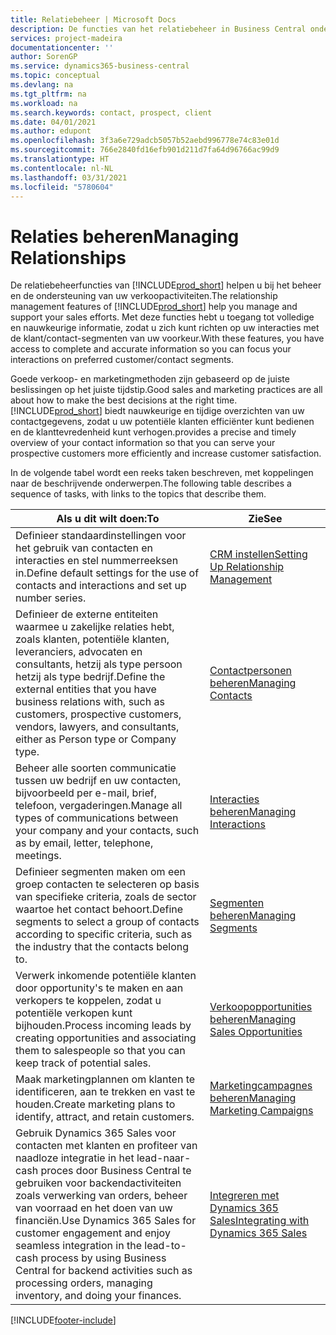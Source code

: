 ```yaml
---
title: Relatiebeheer | Microsoft Docs
description: De functies van het relatiebeheer in Business Central ondersteunen uw verkoopinspanningen en u kunt gegevens over contacten en prospects openen zodat u klanten efficiënter kunt bedienen.
services: project-madeira
documentationcenter: ''
author: SorenGP
ms.service: dynamics365-business-central
ms.topic: conceptual
ms.devlang: na
ms.tgt_pltfrm: na
ms.workload: na
ms.search.keywords: contact, prospect, client
ms.date: 04/01/2021
ms.author: edupont
ms.openlocfilehash: 3f3a6e729adcb5057b52aebd996778e74c83e01d
ms.sourcegitcommit: 766e2840fd16efb901d211d7fa64d96766ac99d9
ms.translationtype: HT
ms.contentlocale: nl-NL
ms.lasthandoff: 03/31/2021
ms.locfileid: "5780604"
---
```

# <a name="managing-relationships"></a><span data-ttu-id="8c677-103">Relaties beheren</span><span class="sxs-lookup"><span data-stu-id="8c677-103">Managing Relationships</span></span>
<span data-ttu-id="8c677-104">De relatiebeheerfuncties van [!INCLUDE[prod_short](includes/prod_short.md)] helpen u bij het beheer en de ondersteuning van uw verkoopactiviteiten.</span><span class="sxs-lookup"><span data-stu-id="8c677-104">The relationship management features of [!INCLUDE[prod_short](includes/prod_short.md)] help you manage and support your sales efforts.</span></span> <span data-ttu-id="8c677-105">Met deze functies hebt u toegang tot volledige en nauwkeurige informatie, zodat u zich kunt richten op uw interacties met de klant/contact-segmenten van uw voorkeur.</span><span class="sxs-lookup"><span data-stu-id="8c677-105">With these features, you have access to complete and accurate information so you can focus your interactions on preferred customer/contact segments.</span></span>

<span data-ttu-id="8c677-106">Goede verkoop- en marketingmethoden zijn gebaseerd op de juiste beslissingen op het juiste tijdstip.</span><span class="sxs-lookup"><span data-stu-id="8c677-106">Good sales and marketing practices are all about how to make the best decisions at the right time.</span></span> [!INCLUDE[prod_short](includes/prod_short.md)] <span data-ttu-id="8c677-107">biedt nauwkeurige en tijdige overzichten van uw contactgegevens, zodat u uw potentiële klanten efficiënter kunt bedienen en de klanttevredenheid kunt verhogen.</span><span class="sxs-lookup"><span data-stu-id="8c677-107">provides a precise and timely overview of your contact information so that you can serve your prospective customers more efficiently and increase customer satisfaction.</span></span>

<span data-ttu-id="8c677-108">In de volgende tabel wordt een reeks taken beschreven, met koppelingen naar de beschrijvende onderwerpen.</span><span class="sxs-lookup"><span data-stu-id="8c677-108">The following table describes a sequence of tasks, with links to the topics that describe them.</span></span>  

| <span data-ttu-id="8c677-109">Als u dit wilt doen:</span><span class="sxs-lookup"><span data-stu-id="8c677-109">To</span></span> | <span data-ttu-id="8c677-110">Zie</span><span class="sxs-lookup"><span data-stu-id="8c677-110">See</span></span> |
| --- | --- |
|<span data-ttu-id="8c677-111">Definieer standaardinstellingen voor het gebruik van contacten en interacties en stel nummerreeksen in.</span><span class="sxs-lookup"><span data-stu-id="8c677-111">Define default settings for the use of contacts and interactions and set up number series.</span></span>|[<span data-ttu-id="8c677-112">CRM instellen</span><span class="sxs-lookup"><span data-stu-id="8c677-112">Setting Up Relationship Management</span></span>](marketing-setup-marketing.md)|
|<span data-ttu-id="8c677-113">Definieer de externe entiteiten waarmee u zakelijke relaties hebt, zoals klanten, potentiële klanten, leveranciers, advocaten en consultants, hetzij als type persoon hetzij als type bedrijf.</span><span class="sxs-lookup"><span data-stu-id="8c677-113">Define the external entities that you have business relations with, such as customers, prospective customers, vendors, lawyers, and consultants, either as Person type or Company type.</span></span>|[<span data-ttu-id="8c677-114">Contactpersonen beheren</span><span class="sxs-lookup"><span data-stu-id="8c677-114">Managing Contacts</span></span>](marketing-contacts.md)|
|<span data-ttu-id="8c677-115">Beheer alle soorten communicatie tussen uw bedrijf en uw contacten, bijvoorbeeld per e-mail, brief, telefoon, vergaderingen.</span><span class="sxs-lookup"><span data-stu-id="8c677-115">Manage all types of communications between your company and your contacts, such as by email, letter, telephone, meetings.</span></span>|[<span data-ttu-id="8c677-116">Interacties beheren</span><span class="sxs-lookup"><span data-stu-id="8c677-116">Managing Interactions</span></span>](marketing-interactions.md)|
|<span data-ttu-id="8c677-117">Definieer segmenten maken om een groep contacten te selecteren op basis van specifieke criteria, zoals de sector waartoe het contact behoort.</span><span class="sxs-lookup"><span data-stu-id="8c677-117">Define segments to select a group of contacts according to specific criteria, such as the industry that the contacts belong to.</span></span>|[<span data-ttu-id="8c677-118">Segmenten beheren</span><span class="sxs-lookup"><span data-stu-id="8c677-118">Managing Segments</span></span>](marketing-segments.md)|
|<span data-ttu-id="8c677-119">Verwerk inkomende potentiële klanten door opportunity's te maken en aan verkopers te koppelen, zodat u potentiële verkopen kunt bijhouden.</span><span class="sxs-lookup"><span data-stu-id="8c677-119">Process incoming leads by creating opportunities and associating them to salespeople so that you can keep track of potential sales.</span></span>|[<span data-ttu-id="8c677-120">Verkoopopportunities beheren</span><span class="sxs-lookup"><span data-stu-id="8c677-120">Managing Sales Opportunities</span></span>](marketing-manage-sales-opportunities.md)|
|<span data-ttu-id="8c677-121">Maak marketingplannen om klanten te identificeren, aan te trekken en vast te houden.</span><span class="sxs-lookup"><span data-stu-id="8c677-121">Create marketing plans to identify, attract, and retain customers.</span></span>|[<span data-ttu-id="8c677-122">Marketingcampagnes beheren</span><span class="sxs-lookup"><span data-stu-id="8c677-122">Managing Marketing Campaigns</span></span>](marketing-campaigns.md)|
|<span data-ttu-id="8c677-123">Gebruik Dynamics 365 Sales voor contacten met klanten en profiteer van naadloze integratie in het lead-naar-cash proces door Business Central te gebruiken voor backendactiviteiten zoals verwerking van orders, beheer van voorraad en het doen van uw financiën.</span><span class="sxs-lookup"><span data-stu-id="8c677-123">Use Dynamics 365 Sales for customer engagement and enjoy seamless integration in the lead-to-cash process by using Business Central for backend activities such as processing orders, managing inventory, and doing your finances.</span></span>|[<span data-ttu-id="8c677-124">Integreren met Dynamics 365 Sales</span><span class="sxs-lookup"><span data-stu-id="8c677-124">Integrating with Dynamics 365 Sales</span></span>](marketing-integrate-dynamicscrm.md)|


[!INCLUDE[footer-include](includes/footer-banner.md)]